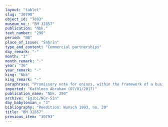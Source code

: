 ```yaml
---
layout: "tablet"
slug: "30790"
object_id: "7893"
museum_no_: "BM 32857"
publication: "Nbk."
text_number: "290"
period: "NB"
place_of_issue: "Šaḫrīn"
type_and_content: "Commercial partnerships"
day_remark: "-"
month: "I"
month_remark: "-"
year: "36"
year_remark: "-"
king: "Nbk"
king_remark: "-"
paraphrase: "Promissory note for onions, within the framework of a business partnership (<em>harrānu</em>).<br /> <strong>B</strong> owes 1200 onion strings (<em>gidlu</em>) to <strong>A</strong> within the framework of a business partnership (<em>harrānu</em>) that was established by <strong>C</strong> as main investor. He should deliver onion strings of good quality (<em>babban&ucirc;</em>) in Addar (XII). Witnesses. Scribe: Niqudu/Bēl-erība//Re&#39;i-sīs&ecirc;.<br /> &nbsp;<br /> &nbsp;<br /> <strong>A </strong>= &Scaron;iriktu/Nūrea//Dannea; <strong>B </strong>= Nab&ucirc;-kāṣir/&Scaron;ūzubu; <strong>C </strong>= Iddin-Marduk"
imported: "Kathleen Abraham (07/01/2017)"
publication_name: "Nbk. 290"
archive: "Egibi/Nūr-Sîn"
day_babylonian_: "3"
bibliography: "Reedition: Wunsch 1993, no. 20"
title: "BM 32857"
previous_item: "30793"
---
```

